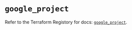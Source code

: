 # `google_project`

Refer to the Terraform Registory for docs: [`google_project`](https://registry.terraform.io/providers/hashicorp/google-beta/4.62.1/docs/resources/google_project).
